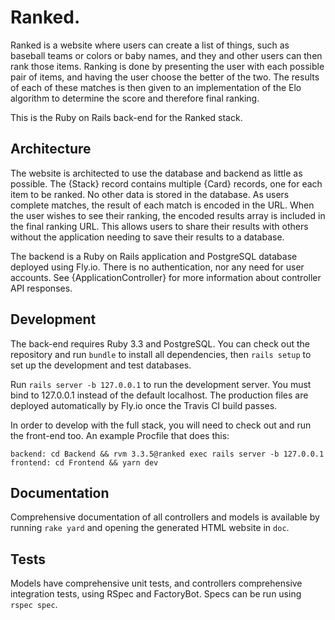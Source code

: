 Ranked.
=======

Ranked is a website where users can create a list of things, such as baseball
teams or colors or baby names, and they and other users can then rank those
items. Ranking is done by presenting the user with each possible pair of items,
and having the user choose the better of the two. The results of each of these
matches is then given to an implementation of the Elo algorithm to determine the
score and therefore final ranking.

This is the Ruby on Rails back-end for the Ranked stack.

Architecture
------------

The website is architected to use the database and backend as little as
possible. The {Stack} record contains multiple {Card} records, one for each item
to be ranked. No other data is stored in the database. As users complete
matches, the result of each match is encoded in the URL. When the user wishes to
see their ranking, the encoded results array is included in the final ranking
URL. This allows users to share their results with others without the
application needing to save their results to a database.

The backend is a Ruby on Rails application and PostgreSQL database deployed
using Fly.io. There is no authentication, nor any need for user accounts. See
{ApplicationController} for more information about controller API responses.

Development
-----------

The back-end requires Ruby 3.3 and PostgreSQL. You can check out the repository
and run `bundle` to install all dependencies, then `rails setup` to set up
the development and test databases.

Run `rails server -b 127.0.0.1` to run the development server. You must bind to
127.0.0.1 instead of the default localhost. The production files are deployed
automatically by Fly.io once the Travis CI build passes.

In order to develop with the full stack, you will need to check out and run the
front-end too. An example Procfile that does this:

```
backend: cd Backend && rvm 3.3.5@ranked exec rails server -b 127.0.0.1
frontend: cd Frontend && yarn dev
```

Documentation
-------------

Comprehensive documentation of all controllers and models is available by
running `rake yard` and opening the generated HTML website in `doc`.

Tests
-----

Models have comprehensive unit tests, and controllers comprehensive integration
tests, using RSpec and FactoryBot. Specs can be run using `rspec spec`.

